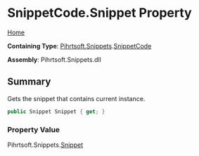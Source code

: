 <a name="_top"></a>

# SnippetCode\.Snippet Property

[Home](../../../../README.md#_top)

**Containing Type**: [Pihrtsoft.Snippets](../../README.md#_top)\.[SnippetCode](../README.md#_top)

**Assembly**: Pihrtsoft\.Snippets\.dll

## Summary

Gets the snippet that contains current instance\.

```csharp
public Snippet Snippet { get; }
```

### Property Value

Pihrtsoft\.Snippets\.[Snippet](../../Snippet/README.md#_top)

